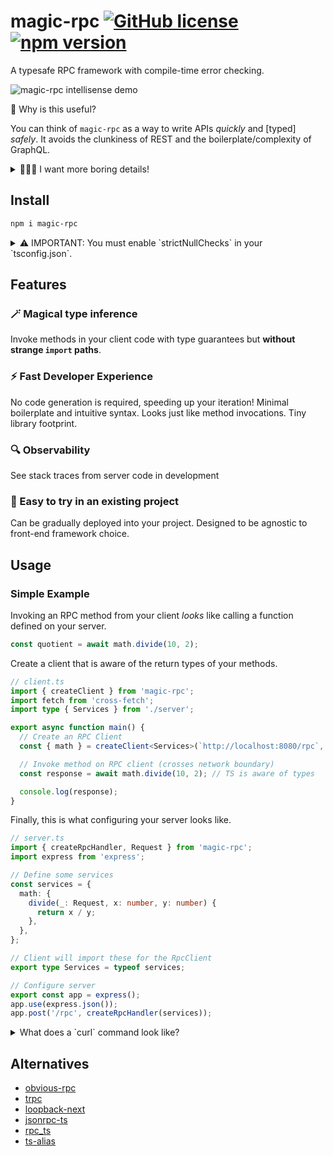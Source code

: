 # magic-rpc [![GitHub license](https://img.shields.io/badge/license-MIT-blue.svg)](https://github.com/abhayvatsa/magic-rpc/blob/master/LICENSE) [![npm version](https://img.shields.io/npm/v/magic-rpc.svg?style=flat)](https://www.npmjs.com/package/magic-rpc)

A typesafe RPC framework with compile-time error checking.

![magic-rpc intellisense demo](https://user-images.githubusercontent.com/15083292/126031479-4bd6f493-3207-4e7b-a63d-dc4fa0e7a2bb.gif)

🤔 Why is this useful?

You can think of `magic-rpc` as a way to write APIs _quickly_ and [typed]
_safely_. It avoids the clunkiness of REST and the boilerplate/complexity of
GraphQL.

<details>

<summary>👩🏼‍🏫 I want more boring details!</summary>

**Motivation:**

It helps to have correctness guarantees from your compiler when writing your
programs. This is applicable when writing client-server applications, but
requires some tooling to achieve.

To this end, we can use an RPC client that is aware of the return type of the
server response. We will encode the _data type_ and _error type_ into the return
type of an RPC method. The client will _infer_ the type of the RPC method
enabling the compiler to know about data and error types. The compiler will
enforce appropriate error handling on the client: providing us strongly-typed
client-server code.

**Inspiration:**

This project is loosely based on
[JSON RPC](https://www.jsonrpc.org/specification).

Our error propagation is inspired by
[Rust's Result type](https://doc.rust-lang.org/std/result/), which returns a
tuple of `Result<T, E>` from a function. Here `T` is your data type and `E` is
your error type.

</details>

## Install

```bash
npm i magic-rpc
```

<details>

<summary>
⚠️ IMPORTANT: You must enable `strictNullChecks` in your `tsconfig.json`.
</summary>

Typescript currently has a
[bug](https://github.com/microsoft/TypeScript/issues/10564), making type
narrowing only work when `strictNullChecks` is turned on.

```jsonc
// tsconfig.json
{
  // ...
  "compilerOptions": {
    // ...
    "strictNullChecks": true
  }
}
```

</details>

## Features

### 🪄 Magical type inference

Invoke methods in your client code with type guarantees but **without strange
`import` paths**.

### ⚡️ Fast Developer Experience

No code generation is required, speeding up your iteration! Minimal boilerplate
and intuitive syntax. Looks just like method invocations. Tiny library
footprint.

### 🔍 Observability

See stack traces from server code in development

### 🚧 Easy to try in an existing project

Can be gradually deployed into your project. Designed to be agnostic to
front-end framework choice.

## Usage

### Simple Example

Invoking an RPC method from your client _looks_ like calling a function defined
on your server.

```typescript
const quotient = await math.divide(10, 2);
```

Create a client that is aware of the return types of your methods.

```typescript
// client.ts
import { createClient } from 'magic-rpc';
import fetch from 'cross-fetch';
import type { Services } from './server';

export async function main() {
  // Create an RPC Client
  const { math } = createClient<Services>(`http://localhost:8080/rpc`, fetch);

  // Invoke method on RPC client (crosses network boundary)
  const response = await math.divide(10, 2); // TS is aware of types

  console.log(response);
}
```

Finally, this is what configuring your server looks like.

```typescript
// server.ts
import { createRpcHandler, Request } from 'magic-rpc';
import express from 'express';

// Define some services
const services = {
  math: {
    divide(_: Request, x: number, y: number) {
      return x / y;
    },
  },
};

// Client will import these for the RpcClient
export type Services = typeof services;

// Configure server
export const app = express();
app.use(express.json());
app.post('/rpc', createRpcHandler(services));
```

<details>

<summary>
What does a `curl` command look like?
</summary>

```bash
$ curl localhost:8080/rpc \
  --header "Content-Type: application/json" \
  --request POST \
  --data '{
    "service": "math",
    "method": "divide",
    "params": [99, 3]
  }'
{"result":{"ok":true,"err":false,"val":33}}
```

</details>

## Alternatives

- [obvious-rpc](https://github.com/antimatter15/obvious-rpc)
- [trpc](https://github.com/vriad/trpc)
- [loopback-next](https://github.com/strongloop/loopback-next)
- [jsonrpc-ts](https://github.com/shekohex/jsonrpc-ts)
- [rpc_ts](https://github.com/aiden/rpc_ts)
- [ts-alias](https://github.com/coffeemug/ts-alias)
